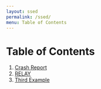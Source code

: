 ```yaml
---
layout: ssed
permalink: /ssed/
menu: Table of Contents
---
```


# Table of Contents
1. [Crash Report](/ssed/crash-report)
2. [RELAY](/ssed/api-c)
3. [Third Example](#third-example)